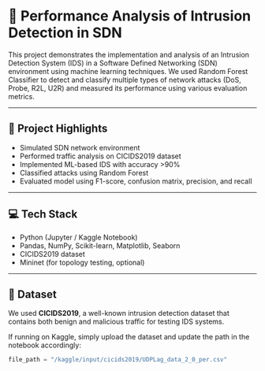 # 🔐 Performance Analysis of Intrusion Detection in SDN

This project demonstrates the implementation and analysis of an Intrusion Detection System (IDS) in a Software Defined Networking (SDN) environment using machine learning techniques. We used Random Forest Classifier to detect and classify multiple types of network attacks (DoS, Probe, R2L, U2R) and measured its performance using various evaluation metrics.

---

## 📌 Project Highlights

- Simulated SDN network environment
- Performed traffic analysis on CICIDS2019 dataset
- Implemented ML-based IDS with accuracy >90%
- Classified attacks using Random Forest
- Evaluated model using F1-score, confusion matrix, precision, and recall

---

## 💻 Tech Stack

- Python (Jupyter / Kaggle Notebook)
- Pandas, NumPy, Scikit-learn, Matplotlib, Seaborn
- CICIDS2019 dataset
- Mininet (for topology testing, optional)

---

## 📂 Dataset

We used **CICIDS2019**, a well-known intrusion detection dataset that contains both benign and malicious traffic for testing IDS systems.

If running on Kaggle, simply upload the dataset and update the path in the notebook accordingly:
```python
file_path = "/kaggle/input/cicids2019/UDPLag_data_2_0_per.csv"
